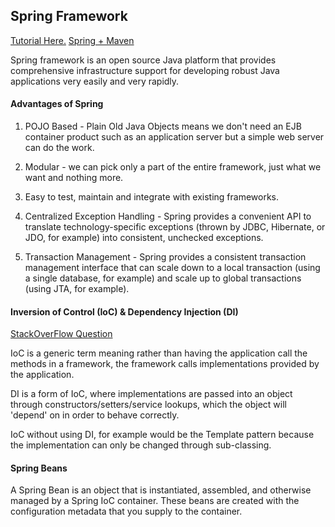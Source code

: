 ## **Spring Framework**

[Tutorial Here.](https://howtodoinjava.com/java-spring-framework-tutorials/)
[Spring + Maven](https://mkyong.com/spring/quick-start-maven-spring-example/)

Spring framework is an open source Java platform that provides comprehensive infrastructure support for developing robust Java applications very easily and very rapidly. 

#### **Advantages of Spring**

1. POJO Based - Plain Old Java Objects means we don't need an EJB container product such as an application server but a simple web server can do the work.

2. Modular - we can pick only a part of the entire framework, just what we want and nothing more.

3. Easy to test, maintain and integrate with existing frameworks.

4. Centralized Exception Handling - Spring provides a convenient API to translate technology-specific exceptions (thrown by JDBC, Hibernate, or JDO, for example) into consistent, unchecked exceptions.

5. Transaction Management - Spring provides a consistent transaction management interface that can scale down to a local transaction (using a single database, for example) and scale up to global transactions (using JTA, for example).


#### **Inversion of Control (IoC) & Dependency Injection (DI)** 

[StackOverFlow Question](https://stackoverflow.com/questions/6550700/inversion-of-control-vs-dependency-injection)

IoC is a generic term meaning rather than having the application call the methods in a framework, the framework calls implementations provided by the application.

DI is a form of IoC, where implementations are passed into an object through constructors/setters/service lookups, which the object will 'depend' on in order to behave correctly.

IoC without using DI, for example would be the Template pattern because the implementation can only be changed through sub-classing.

#### **Spring Beans**
    
A Spring Bean is an object that is instantiated, assembled, and otherwise managed by a Spring IoC container. These beans are created with the configuration metadata that you supply to the container. 
